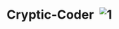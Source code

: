 # Cryptic-Coder&nbsp;&nbsp;![1](https://github.com/sudo-self/cryptic-encoder/assets/119916323/014f7b37-a58c-4e49-b8d4-5405c8033b30)
